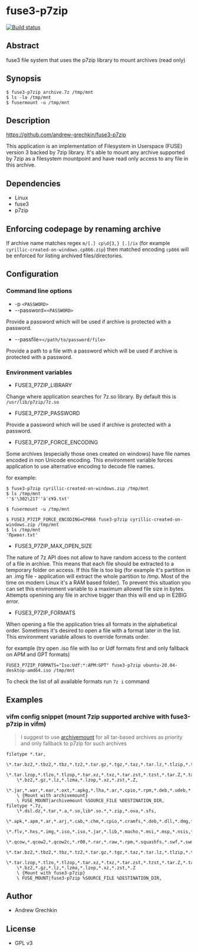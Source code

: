 # fuse3-p7zip

[![Build status](https://github.com/andrew-grechkin/fuse3-p7zip/workflows/CMake/badge.svg)](https://github.com/andrew-grechkin/fuse3-p7zip/actions)

## Abstract

fuse3 file system that uses the p7zip library to mount archives (read only)

## Synopsis

```
$ fuse3-p7zip archive.7z /tmp/mnt
$ ls -la /tmp/mnt
$ fusermount -u /tmp/mnt
```

## Description

https://github.com/andrew-grechkin/fuse3-p7zip

This application is an implementation of Filesystem in Userspace (FUSE) version 3 backed by 7zip library. It's able to
mount any archive supported by 7zip as a filesystem mountpoint and have read only access to any file in this archive.

## Dependencies

* Linux
* fuse3
* p7zip

## Enforcing codepage by renaming archive

If archive name matches regex `m/[.] cp\d{3,} [.]/ix` (for example `cyrillic-created-on-windows.cp866.zip`) then matched
encoding `cp866` will be enforced for listing archived files/directories.

## Configuration

### Command line options

* -p `<PASSWORD>`
* --password=`<PASSWORD>`

Provide a password which will be used if archive is protected with a password.

* --passfile=`</path/to/password/file>`

Provide a path to a file with a password which will be used if archive is protected with a password.

### Environment variables

* FUSE3_P7ZIP_LIBRARY

Change where application searches for 7z.so library. By default this is `/usr/lib/p7zip/7z.so`

* FUSE3_P7ZIP_PASSWORD

Provide a password which will be used if archive is protected with a password.

* FUSE3_P7ZIP_FORCE_ENCODING

Some archives (especially those ones created on windows) have file names encoded in non Unicode encoding. This
environment variable forces application to use alternative encoding to decode file names.

for example:

```
$ fuse3-p7zip cyrillic-created-on-windows.zip /tmp/mnt
$ ls /tmp/mnt
''$'\302\217''à¨¢¥â.txt'

$ fusermount -u /tmp/mnt

$ FUSE3_P7ZIP_FORCE_ENCODING=CP866 fuse3-p7zip cyrillic-created-on-windows.zip /tmp/mnt
$ ls /tmp/mnt
'Привет.txt'
```

* FUSE3_P7ZIP_MAX_OPEN_SIZE

The nature of 7z API does not allow to have random access to the content of a file in archive. This means that each
file should be extracted to a temporary folder on access. If this file is too big (for example it's partition in an
.img file - application will extract the whole partition to /tmp. Most of the time on modern Linux it's a RAM based
folder). To prevent this situation you can set this environment variable to a maximum allowed file size in bytes.
Attempts openining any file in archive bigger than this will end up in E2BIG error.

* FUSE3_P7ZIP_FORMATS

When opening a file the application tries all formats in the alphabetical order. Sometimes it's desired to open a file
with a format later in the list. This environment variable allows to override formats order.

for example (try open .iso file with Iso or Udf formats first and only fallback on APM and GPT formats)

```
FUSE3_P7ZIP_FORMATS="Iso:Udf:*:APM:GPT" fuse3-p7zip ubuntu-20.04-desktop-amd64.iso /tmp/mnt
```

To check the list of all available formats run `7z i` command

## Examples

### vifm config snippet (mount 7zip supported archive with fuse3-p7zip in vifm)

> I suggest to use [archivemount](https://github.com/cybernoid/archivemount) for all tar-based archives as priority and
> only fallback to p7zip for such archives

```vim
filetype *.tar,
	\*.tar.bz2,*.tbz2,*.tbz,*.tz2,*.tar.gz,*.tgz,*.taz,*.tar.lz,*.tlzip,*.tar.lzma,*.tlzma,*.tlz,
	\*.tar.lzop,*.tlzo,*.tlzop,*.tar.xz,*.txz,*.tar.zst,*.tzst,*.tar.Z,*.taZ,
	\*.bz2,*.gz,*.lz,*.lzma,*.lzop,*.xz,*.zst,*.Z,
	\*.jar,*.war,*.ear,*.oxt,*.apkg,*.lha,*.ar,*.cpio,*.rpm,*.deb,*.udeb,*.mtree,*.xar,
	\ {Mount with archivemount}
	\ FUSE_MOUNT|archivemount %SOURCE_FILE %DESTINATION_DIR,
filetype *.7z,
	\*.dsl.dz,*.tar,*.a,*.so,lib*.so.*,*.zip,*.ova,*.sfs,
	\*.apk,*.apm,*.ar,*.arj,*.cab,*.chm,*.cpio,*.cramfs,*.deb,*.dll,*.dmg,*.doc,*.esd,*.exe,
	\*.flv,*.hxs,*.img,*.iso,*.iso,*.jar,*.lib,*.macho,*.msi,*.msp,*.nsis,*.pkg,*.pmd,*.ppt,
	\*.qcow,*.qcow2,*.qcow2c,*.r00,*.rar,*.raw,*.rpm,*.squashfs,*.swf,*.swm,*.sys,*.vdi,*.vhd,*.vmdk,*.wim,*.xar,*.xls,
	\*.tar.bz2,*.tbz2,*.tbz,*.tz2,*.tar.gz,*.tgz,*.taz,*.tar.lz,*.tlzip,*.tar.lzma,*.tlzma,*.tlz,
	\*.tar.lzop,*.tlzo,*.tlzop,*.tar.xz,*.txz,*.tar.zst,*.tzst,*.tar.Z,*.taZ,
	\*.bz2,*.gz,*.lz,*.lzma,*.lzop,*.xz,*.zst,*.Z
	\ {Mount with fuse3-p7zip}
	\ FUSE_MOUNT|fuse3-p7zip %SOURCE_FILE %DESTINATION_DIR,
```

## Author

* Andrew Grechkin

## License

* GPL v3
